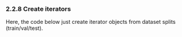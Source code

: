 ### 2.2.8 Create iterators

Here, the code below just create iterator objects from dataset splits (train/val/test).
